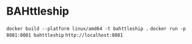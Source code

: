 # BAHttleship

`docker build --platform linux/amd64 -t bahttleship .`
`docker run -p 8081:8081 bahttleship`
`http://localhost:8081`